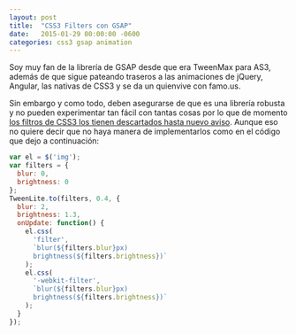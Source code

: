```yaml
---
layout: post
title:  "CSS3 Filters con GSAP"
date:   2015-01-29 00:00:00 -0600
categories: css3 gsap animation
---
```

Soy muy fan de la librería de GSAP desde que era TweenMax para AS3, además de que sigue pateando traseros a las animaciones de jQuery, Angular, las nativas de CSS3 y se da un quienvive con famo.us.

Sin embargo y como todo, deben asegurarse de que es una librería robusta y no pueden experimentar tan fácil con tantas cosas por lo que de momento [los filtros de CSS3 los tienen descartados hasta nuevo aviso](http://greensock.com/forums/topic/6967-css3-filters-support/). Aunque eso no quiere decir que no haya manera de implementarlos como en el código que dejo a continuación:
```javascript
var el = $('img');
var filters = {
  blur: 0,
  brightness: 0
};
TweenLite.to(filters, 0.4, {
  blur: 2,
  brightness: 1.3,
  onUpdate: function() {
    el.css(
      'filter', 
      `blur(${filters.blur}px)
      brightness(${filters.brightness})`
    );
    el.css(
      '-webkit-filter', 
      `blur(${filters.blur}px)
      brightness(${filters.brightness})`
    );
  }
});
```
